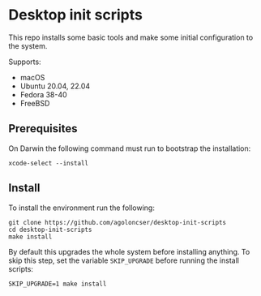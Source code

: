 # Desktop init scripts

This repo installs some basic tools and make some initial configuration to the system.

Supports:

- macOS
- Ubuntu 20.04, 22.04
- Fedora 38-40
- FreeBSD

## Prerequisites

On Darwin the following command must run to bootstrap the installation:

```shell
xcode-select --install
```

## Install

To install the environment run the following:

```shell
git clone https://github.com/agoloncser/desktop-init-scripts
cd desktop-init-scripts
make install
```

By default this upgrades the whole system before installing anything. To skip this step, set the variable `SKIP_UPGRADE` before running the install scripts:

```shell
SKIP_UPGRADE=1 make install
```
